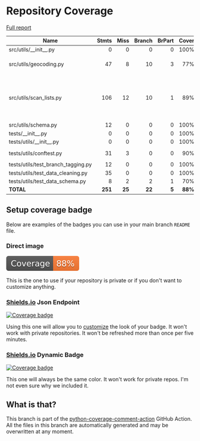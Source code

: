# Repository Coverage

[Full report](https://htmlpreview.github.io/?https://github.com/MaineDSA/membership_dashboard/blob/python-coverage-comment-action-data/htmlcov/index.html)

| Name                                 |    Stmts |     Miss |   Branch |   BrPart |   Cover |   Missing |
|------------------------------------- | -------: | -------: | -------: | -------: | ------: | --------: |
| src/utils/\_\_init\_\_.py            |        0 |        0 |        0 |        0 |    100% |           |
| src/utils/geocoding.py               |       47 |        8 |       10 |        3 |     77% |21, 28, 45-48, 56, 61 |
| src/utils/scan\_lists.py             |      106 |       12 |       10 |        1 |     89% |64, 76-77, 154-155, 164-169, 200 |
| src/utils/schema.py                  |       12 |        0 |        0 |        0 |    100% |           |
| tests/\_\_init\_\_.py                |        0 |        0 |        0 |        0 |    100% |           |
| tests/utils/\_\_init\_\_.py          |        0 |        0 |        0 |        0 |    100% |           |
| tests/utils/conftest.py              |       31 |        3 |        0 |        0 |     90% |37, 49, 61 |
| tests/utils/test\_branch\_tagging.py |       12 |        0 |        0 |        0 |    100% |           |
| tests/utils/test\_data\_cleaning.py  |       35 |        0 |        0 |        0 |    100% |           |
| tests/utils/test\_data\_schema.py    |        8 |        2 |        2 |        1 |     70% |     13-14 |
|                            **TOTAL** |  **251** |   **25** |   **22** |    **5** | **88%** |           |


## Setup coverage badge

Below are examples of the badges you can use in your main branch `README` file.

### Direct image

[![Coverage badge](https://raw.githubusercontent.com/MaineDSA/membership_dashboard/python-coverage-comment-action-data/badge.svg)](https://htmlpreview.github.io/?https://github.com/MaineDSA/membership_dashboard/blob/python-coverage-comment-action-data/htmlcov/index.html)

This is the one to use if your repository is private or if you don't want to customize anything.

### [Shields.io](https://shields.io) Json Endpoint

[![Coverage badge](https://img.shields.io/endpoint?url=https://raw.githubusercontent.com/MaineDSA/membership_dashboard/python-coverage-comment-action-data/endpoint.json)](https://htmlpreview.github.io/?https://github.com/MaineDSA/membership_dashboard/blob/python-coverage-comment-action-data/htmlcov/index.html)

Using this one will allow you to [customize](https://shields.io/endpoint) the look of your badge.
It won't work with private repositories. It won't be refreshed more than once per five minutes.

### [Shields.io](https://shields.io) Dynamic Badge

[![Coverage badge](https://img.shields.io/badge/dynamic/json?color=brightgreen&label=coverage&query=%24.message&url=https%3A%2F%2Fraw.githubusercontent.com%2FMaineDSA%2Fmembership_dashboard%2Fpython-coverage-comment-action-data%2Fendpoint.json)](https://htmlpreview.github.io/?https://github.com/MaineDSA/membership_dashboard/blob/python-coverage-comment-action-data/htmlcov/index.html)

This one will always be the same color. It won't work for private repos. I'm not even sure why we included it.

## What is that?

This branch is part of the
[python-coverage-comment-action](https://github.com/marketplace/actions/python-coverage-comment)
GitHub Action. All the files in this branch are automatically generated and may be
overwritten at any moment.